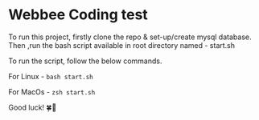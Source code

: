 
# Webbee Coding test

To run this project, firstly clone the repo & set-up/create mysql database. Then ,run the bash script available in root directory named - start.sh

To run the script, follow the below commands.

For Linux - `bash start.sh`

For MacOs - `zsh start.sh`

Good luck! 🍀🚀

